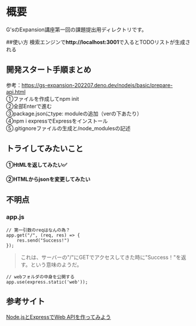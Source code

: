 # 概要
G'sのExpansion講座第一回の課題提出用ディレクトリです。

##使い方
検索エンジンで**http://localhost:3001**で入るとTODOリストが生成される

## 開発スタート手順まとめ
参考：https://gs-expansion-202207.deno.dev/nodejs/basic/prepare-api.html</br>
①ファイルを作成してnpm init</br>
②全部Enterで進む</br>
③package.jsonにtype: moduleの追加（verの下あたり）</br>
④npm i expressでExpressをインストール</br>
⑤.gitignoreファイルの生成と/node_modulesの記述</br>


## トライしてみたいこと
#### ①HtMLを返してみたい✅
#### ②HTMLからjsonを変更してみたい


## 不明点
### app.js
```
// 第一引数のreqはなんの為？
app.get("/", (req, res) => {
    res.send("Success!")
});
```
> これは、サーバーの"/"にGETでアクセスしてきた時に"Success！"を返す。という意味のようだ。
```
// webフォルダの中身を公開する
app.use(express.static('web'));
```


## 参考サイト
[Node.jsとExpressでWeb APIを作ってみよう](https://sbfl.net/blog/2018/08/25/nodejs-express-webapi/)
